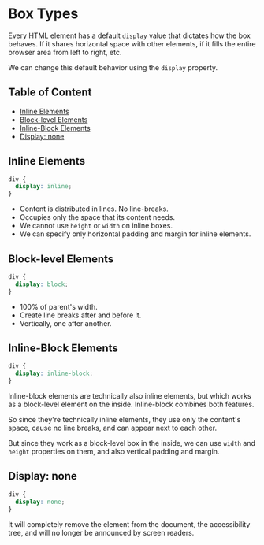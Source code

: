 # Box Types

Every HTML element has a default `display` value that dictates how the box behaves. If it shares horizontal space with other elements, if it fills the entire browser area from left to right, etc.

We can change this default behavior using the `display` property.

## Table of Content

- [Inline Elements](#inline-elements)
- [Block-level Elements](#block-level-elements)
- [Inline-Block Elements](#inline-block-elements)
- [Display: none](#display-none)

## Inline Elements

```css
div {
  display: inline;
}
```

- Content is distributed in lines. No line-breaks.
- Occupies only the space that its content needs.
- We cannot use `height` or `width` on inline boxes.
- We can specify only horizontal padding and margin for inline elements.

## Block-level Elements

```css
div {
  display: block;
}
```

- 100% of parent's width.
- Create line breaks after and before it.
- Vertically, one after another.

## Inline-Block Elements

```css
div {
  display: inline-block;
}
```

Inline-block elements are technically also inline elements, but which works as a block-level element on the inside. Inline-block combines both features.

So since they're technically inline elements, they use only the content's space, cause no line breaks, and can appear next to each other.

But since they work as a block-level box in the inside, we can use `width` and `height` properties on them, and also vertical padding and margin.

## Display: none

```css
div {
  display: none;
}
```

It will completely remove the element from the document, the accessibility tree, and will no longer be announced by screen readers.
